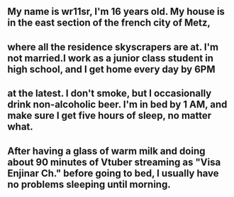 ## My name is wr11sr, I'm 16 years old. My house is in the east section of the french city of Metz, 
## where all the residence skyscrapers are at. I'm not married.I work as a junior class student in high school, and I get home every day by 6PM
## at the latest. I don't smoke, but I occasionally drink non-alcoholic beer. I'm in bed by 1 AM, and make sure I get five hours of sleep, no matter what.
## After having a glass of warm milk and doing about 90 minutes of Vtuber streaming as "Visa Enjinar Ch." before going to bed, I usually have no problems sleeping until morning.
